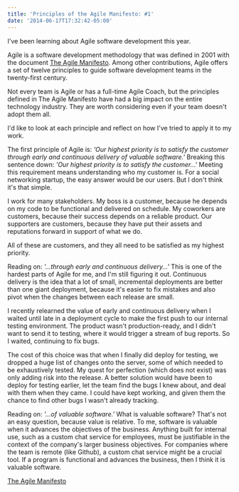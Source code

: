 ```yaml
---
title: 'Principles of the Agile Manifesto: #1'
date: '2014-06-17T17:32:42-05:00'
---
```


I've been learning about Agile software development this year.

Agile is a software development methodology that was defined in 2001 with the document <a href='http://agilemanifesto.org/'>The Agile Manifesto</a>.  Among other contributions, Agile offers a set of twelve principles to guide software development teams in the twenty-first century.

Not every team is Agile or has a full-time Agile Coach, but the principles defined in The Agile Manifesto have had a big impact on the entire technology industry.  They are worth considering even if your team doesn't adopt them all.

I'd like to look at each principle and reflect on how I've tried to apply it to my work.

The first principle of Agile is:
<em>
'Our highest priority is to satisfy the customer through early and continuous delivery of valuable software.'
</em>
Breaking this sentence down:
<em>
'Our highest priority is to satisfy the customer...'
</em>
Meeting this requirement means understanding who my customer is.  For a social networking startup, the easy answer would be our users.  But I don't think it's that simple.

I work for many stakeholders.  My boss is a customer, because he depends on my code to be functional and delivered on schedule.  My coworkers are customers, because their success depends on a reliable product.  Our supporters are customers, because they have put their assets and reputations forward in support of what we do.

All of these are customers, and they all need to be satisfied as my highest priority.

Reading on:
<em>
'...through early and continuous delivery...'
</em>
This is one of the hardest parts of Agile for me, and I'm still figuring it out.  Continuous delivery is the idea that a lot of small, incremental deployments are better than one giant deployment, because it's easier to fix mistakes and also pivot when the changes between each release are small.

I recently relearned the value of early and continuous delivery when I waited until late in a deployment cycle to make the first push to our internal testing environment.  The product wasn't production-ready, and I didn't want to send it to testing, where it would trigger a stream of bug reports.  So I waited, continuing to fix bugs.

The cost of this choice was that when I finally did deploy for testing, we dropped a huge list of changes onto the server, some of which needed to be exhaustively tested.  My quest for perfection (which does not exist) was only adding risk into the release.  A better solution would have been to deploy for testing earlier, let the team find the bugs I knew about, and deal with them when they came.  I could have kept working, and given them the chance to find other bugs I wasn't already tracking.

Reading on:
<em>
'...of valuable software.'
</em>
What is valuable software?  That's not an easy question, because value is relative.  To me, software is valuable when it advances the objectives of the business.  Anything built for internal use, such as a custom chat service for employees, must be justifiable in the context of the company's larger business objectives.  For companies where the team is remote (like Github), a custom chat service might be a crucial tool.  If a program is functional and advances the business, then I think it is valuable software.

<a href='http://agilemanifesto.org/'>The Agile Manifesto</a>